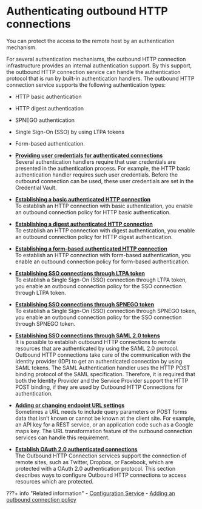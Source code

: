 # Authenticating outbound HTTP connections

You can protect the access to the remote host by an authentication mechanism.

For several authentication mechanisms, the outbound HTTP connection infrastructure provides an internal authentication support. By this support, the outbound HTTP connection service can handle the authentication protocol that is run by built-in authentication handlers. The outbound HTTP connection service supports the following authentication types:

-   HTTP basic authentication
-   HTTP digest authentication
-   SPNEGO authentication
-   Single Sign-On \(SSO\) by using LTPA tokens
-   Form-based authentication.

-   **[Providing user credentials for authenticated connections](outbhttp_auth_prv_ucreds.md)**  
Several authentication handlers require that user credentials are presented in the authentication process. For example, the HTTP basic authentication handler requires such user credentials. Before the outbound connection can be used, these user credentials are set in the Credential Vault.
-   **[Establishing a basic authenticated HTTP connection](outbhttp_auth_est_base_auth.md)**  
To establish an HTTP connection with basic authentication, you enable an outbound connection policy for HTTP basic authentication.
-   **[Establishing a digest authenticated HTTP connection](outbhttp_auth_est_digest_auth.md)**  
To establish an HTTP connection with digest authentication, you enable an outbound connection policy for HTTP digest authentication.
-   **[Establishing a form-based authenticated HTTP connection](outbhttp_auth_est_form_based_auth.md)**  
To establish an HTTP connection with form-based authentication, you enable an outbound connection policy for form-based authentication.
-   **[Establishing SSO connections through LTPA token](outbhttp_auth_est_sso_ltpa_tok.md)**  
To establish a Single Sign-On \(SSO\) connection through LTPA token, you enable an outbound connection policy for the SSO connection through LTPA token.
-   **[Establishing SSO connections through SPNEGO token](outbhttp_auth_est_sso_spnego_tok.md)**  
To establish a Single Sign-On \(SSO\) connection through SPNEGO token, you enable an outbound connection policy for the SSO connection through SPNEGO token.
-   **[Establishing SSO connections through SAML 2.0 tokens](../authenticating_outbound_http_connections/establish_sso_connections_thru_SAML20_tokens/index.md)**  
It is possible to establish outbound HTTP connections to remote resources that are authenticated by using the SAML 2.0 protocol. Outbound HTTP connections take care of the communication with the Identity provider \(IDP\) to get an authenticated connection by using SAML tokens. The SAML Authentication handler uses the HTTP POST binding protocol of the SAML specification. Therefore, it is required that both the Identity Provider and the Service Provider support the HTTP POST binding, if they are used by Outbound HTTP Connections for authentication.
-   **[Adding or changing endpoint URL settings](outbound_http_adding_endpoint_url.md)**  
Sometimes a URL needs to include query parameters or POST forms data that isn’t known or cannot be known at the client site. For example, an API key for a REST service, or an application code such as a Google maps key. The URL transformation feature of the outbound connection services can handle this requirement.
-   **[Establish OAuth 2.0 authenticated connections](../authenticating_outbound_http_connections/establish_oauth2_authenticated_connections/index.md)**  
The Outbound HTTP Connection services support the connection of remote sites, such as Twitter, Dropbox, or Facebook, which are protected with a OAuth 2.0 authentication protocol. This section describes ways to configure Outbound HTTP connections to access resources which are protected.


???+ info "Related information"
    - [Configuration Service](../../../../../deployment/manage/config_portal_behavior/service_config_properties/portal_svc_cfg/cfg_svc/index.md)
    - [Adding an outbound connection policy](../../outbound_http_connection/cfg_outbound_http_connections/sample_admin_tasks/outbhttp_cfgsmptsk_add_ob_conn_plcy.md)

